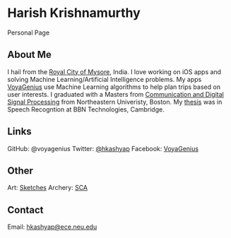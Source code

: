 # Harish Krishnamurthy

Personal Page

## About Me

I hail from the [Royal City of Mysore](http://royalmaisur.com), India. I love working on iOS apps and solving Machine
Learning/Artificial Intelligence problems. My apps [VoyaGenius](http://thevoyagenius.com) use Machine Learning algorithms
to help plan trips based on user interests. I graduated with a Masters from [Communication and Digital Signal Processing](http://cdsp.neu.edu) from Northeastern Univeristy, Boston. My [thesis](http://iris.lib.neu.edu/cgi/viewcontent.cgi?article=1023&context=elec_comp_theses) was in Speech Recogntion at BBN Technologies, Cambridge.

## Links

GitHub: @voyagenius
Twitter: [@hkashyap](http://twitter.com/hkashyap)
Facebook: [VoyaGenius](https://www.facebook.com/pages/VoyaGenius/251589061563968?ref=hl)

## Other

Art: [Sketches](https://www.facebook.com/kashyapart?ref=hl)
Archery: [SCA](http://www.sca.org)

## Contact

Email: hkashyap@ece.neu.edu
